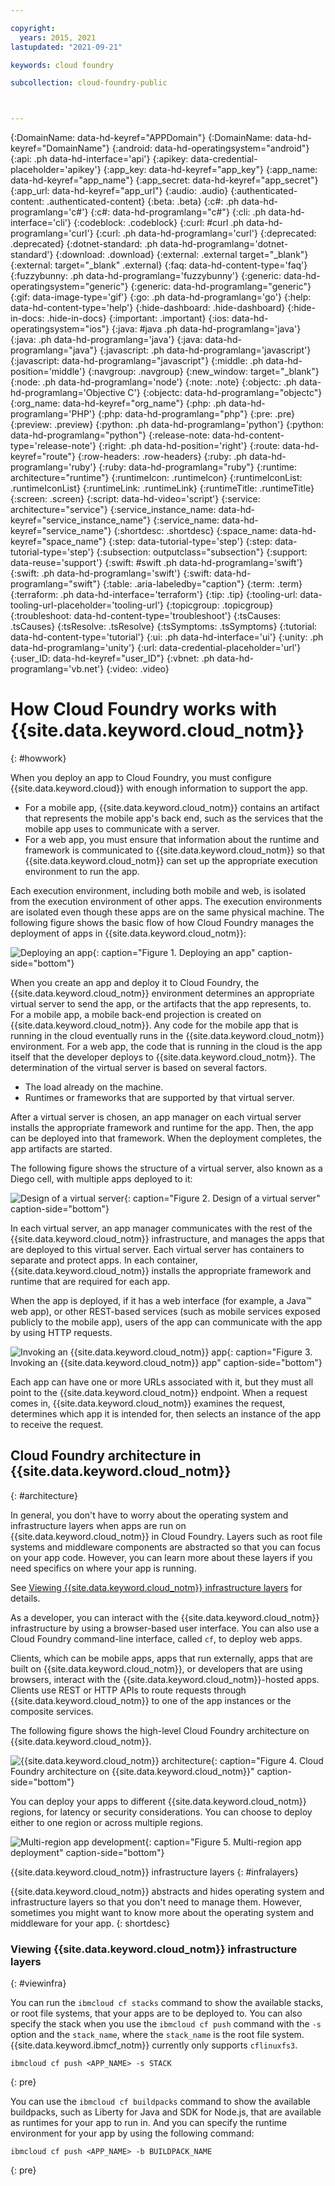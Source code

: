 ```yaml
---

copyright:
  years: 2015, 2021
lastupdated: "2021-09-21"

keywords: cloud foundry

subcollection: cloud-foundry-public



---
```



{:DomainName: data-hd-keyref="APPDomain"}
{:DomainName: data-hd-keyref="DomainName"}
{:android: data-hd-operatingsystem="android"}
{:api: .ph data-hd-interface='api'}
{:apikey: data-credential-placeholder='apikey'}
{:app_key: data-hd-keyref="app_key"}
{:app_name: data-hd-keyref="app_name"}
{:app_secret: data-hd-keyref="app_secret"}
{:app_url: data-hd-keyref="app_url"}
{:audio: .audio}
{:authenticated-content: .authenticated-content}
{:beta: .beta}
{:c#: .ph data-hd-programlang='c#'}
{:c#: data-hd-programlang="c#"}
{:cli: .ph data-hd-interface='cli'}
{:codeblock: .codeblock}
{:curl: #curl .ph data-hd-programlang='curl'}
{:curl: .ph data-hd-programlang='curl'}
{:deprecated: .deprecated}
{:dotnet-standard: .ph data-hd-programlang='dotnet-standard'}
{:download: .download}
{:external: .external target="_blank"}
{:external: target="_blank" .external}
{:faq: data-hd-content-type='faq'}
{:fuzzybunny: .ph data-hd-programlang='fuzzybunny'}
{:generic: data-hd-operatingsystem="generic"}
{:generic: data-hd-programlang="generic"}
{:gif: data-image-type='gif'}
{:go: .ph data-hd-programlang='go'}
{:help: data-hd-content-type='help'}
{:hide-dashboard: .hide-dashboard}
{:hide-in-docs: .hide-in-docs}
{:important: .important}
{:ios: data-hd-operatingsystem="ios"}
{:java: #java .ph data-hd-programlang='java'}
{:java: .ph data-hd-programlang='java'}
{:java: data-hd-programlang="java"}
{:javascript: .ph data-hd-programlang='javascript'}
{:javascript: data-hd-programlang="javascript"}
{:middle: .ph data-hd-position='middle'}
{:navgroup: .navgroup}
{:new_window: target="_blank"}
{:node: .ph data-hd-programlang='node'}
{:note: .note}
{:objectc: .ph data-hd-programlang='Objective C'}
{:objectc: data-hd-programlang="objectc"}
{:org_name: data-hd-keyref="org_name"}
{:php: .ph data-hd-programlang='PHP'}
{:php: data-hd-programlang="php"}
{:pre: .pre}
{:preview: .preview}
{:python: .ph data-hd-programlang='python'}
{:python: data-hd-programlang="python"}
{:release-note: data-hd-content-type='release-note'}
{:right: .ph data-hd-position='right'}
{:route: data-hd-keyref="route"}
{:row-headers: .row-headers}
{:ruby: .ph data-hd-programlang='ruby'}
{:ruby: data-hd-programlang="ruby"}
{:runtime: architecture="runtime"}
{:runtimeIcon: .runtimeIcon}
{:runtimeIconList: .runtimeIconList}
{:runtimeLink: .runtimeLink}
{:runtimeTitle: .runtimeTitle}
{:screen: .screen}
{:script: data-hd-video='script'}
{:service: architecture="service"}
{:service_instance_name: data-hd-keyref="service_instance_name"}
{:service_name: data-hd-keyref="service_name"}
{:shortdesc: .shortdesc}
{:space_name: data-hd-keyref="space_name"}
{:step: data-tutorial-type='step'}
{:step: data-tutorial-type='step'} 
{:subsection: outputclass="subsection"}
{:support: data-reuse='support'}
{:swift: #swift .ph data-hd-programlang='swift'}
{:swift: .ph data-hd-programlang='swift'}
{:swift: data-hd-programlang="swift"}
{:table: .aria-labeledby="caption"}
{:term: .term}
{:terraform: .ph data-hd-interface='terraform'}
{:tip: .tip}
{:tooling-url: data-tooling-url-placeholder='tooling-url'}
{:topicgroup: .topicgroup}
{:troubleshoot: data-hd-content-type='troubleshoot'}
{:tsCauses: .tsCauses}
{:tsResolve: .tsResolve}
{:tsSymptoms: .tsSymptoms}
{:tutorial: data-hd-content-type='tutorial'}
{:ui: .ph data-hd-interface='ui'}
{:unity: .ph data-hd-programlang='unity'}
{:url: data-credential-placeholder='url'}
{:user_ID: data-hd-keyref="user_ID"}
{:vbnet: .ph data-hd-programlang='vb.net'}
{:video: .video}

# How Cloud Foundry works with {{site.data.keyword.cloud_notm}}
{: #howwork}



When you deploy an app to Cloud Foundry, you must configure {{site.data.keyword.cloud}} with enough information to support the app.

* For a mobile app, {{site.data.keyword.cloud_notm}} contains an artifact that represents the mobile app's back end, such as the services that the mobile app uses to communicate with a server.
* For a web app, you must ensure that information about the runtime and framework is communicated to {{site.data.keyword.cloud_notm}} so that {{site.data.keyword.cloud_notm}} can set up the appropriate execution environment to run the app.

Each execution environment, including both mobile and web, is isolated from the execution environment of other apps. The execution environments are isolated even though these apps are on the same physical machine. The following figure shows the basic flow of how Cloud Foundry manages the deployment of apps in {{site.data.keyword.cloud_notm}}:

![Deploying an app](images/deploy.png "An app developer deploys an app with a runtime and framework to {{site.data.keyword.cloud_notm}} where it is deployed to one or more Diego cell."){: caption="Figure 1. Deploying an app" caption-side="bottom"}

When you create an app and deploy it to Cloud Foundry, the {{site.data.keyword.cloud_notm}} environment determines an appropriate virtual server to send the app, or the artifacts that the app represents, to. For a mobile app, a mobile back-end projection is created on {{site.data.keyword.cloud_notm}}. Any code for the mobile app that is running in the cloud eventually runs in the {{site.data.keyword.cloud_notm}} environment. For a web app, the code that is running in the cloud is the app itself that the developer deploys to {{site.data.keyword.cloud_notm}}. The determination of the virtual server is based on several factors.

* The load already on the machine.
* Runtimes or frameworks that are supported by that virtual server.

After a virtual server is chosen, an app manager on each virtual server installs the appropriate framework and runtime for the app. Then, the app can be deployed into that framework. When the deployment completes, the app artifacts are started.

The following figure shows the structure of a virtual server, also known as a Diego cell, with multiple apps deployed to it:

![Design of a virtual server](images/container-diego.png "A Diego cell contains one or more containers. A container contains a framework, which contains a runtime, which contains an app. "){: caption="Figure 2. Design of a virtual server" caption-side="bottom"}

In each virtual server, an app manager communicates with the rest of the {{site.data.keyword.cloud_notm}} infrastructure, and manages the apps that are deployed to this virtual server. Each virtual server has containers to separate and protect apps. In each container, {{site.data.keyword.cloud_notm}} installs the appropriate framework and runtime that are required for each app.

When the app is deployed, if it has a web interface (for example, a Java&trade; web app), or other REST-based services (such as mobile services exposed publicly to the mobile app), users of the app can communicate with the app by using HTTP requests.

![Invoking an {{site.data.keyword.cloud_notm}} app](images/execute.png "The user of an app access the app by using a URL which then communicates to the app that is running in the Diego cell."){: caption="Figure 3. Invoking an {{site.data.keyword.cloud_notm}} app" caption-side="bottom"}

Each app can have one or more URLs associated with it, but they must all point to the {{site.data.keyword.cloud_notm}} endpoint. When a request comes in, {{site.data.keyword.cloud_notm}} examines the request, determines which app it is intended for, then selects an instance of the app to receive the request.


## Cloud Foundry architecture in {{site.data.keyword.cloud_notm}}
{: #architecture}

In general, you don't have to worry about the operating system and infrastructure layers when apps are run on {{site.data.keyword.cloud_notm}} in Cloud Foundry. Layers such as root file systems and middleware components are abstracted so that you can focus on your app code. However, you can learn more about these layers if you need specifics on where your app is running.

See [Viewing {{site.data.keyword.cloud_notm}} infrastructure layers](/docs/cloud-foundry-public?topic=cloud-foundry-public-howwork#viewinfra) for details.

As a developer, you can interact with the {{site.data.keyword.cloud_notm}} infrastructure by using a browser-based user interface. You can also use a Cloud Foundry command-line interface, called `cf`, to deploy web apps. 

Clients, which can be mobile apps, apps that run externally, apps that are built on {{site.data.keyword.cloud_notm}}, or developers that are using browsers, interact with the {{site.data.keyword.cloud_notm}}-hosted apps. Clients use REST or HTTP APIs to route requests through {{site.data.keyword.cloud_notm}} to one of the app instances or the composite services.

The following figure shows the high-level Cloud Foundry architecture on {{site.data.keyword.cloud_notm}}. 

![{{site.data.keyword.cloud_notm}} architecture](images/arch.png "A mobile or web app client accesses an app by using a REST HTTP API.  The REST API communicates with the Diego cell that is running the app.  The app can use {site.data.keyword.cloud_notm}} services.  The app developer can use either a browser or command-line to deploy an app.  When deploying an app using a browser, the app developer uses the {site.data.keyword.cloud_notm}} console that uses a router to communicate with the VM running the Diego cell.  An app developer can also use a CLI that makes REST HTTP calls to the router to deploy apps to the Diego cell.  All these services run on on the provisioned infrastructure."){: caption="Figure 4. Cloud Foundry architecture on {{site.data.keyword.cloud_notm}}" caption-side="bottom"}

You can deploy your apps to different {{site.data.keyword.cloud_notm}} regions, for latency or security considerations. You can choose to deploy either to one region or across multiple regions.


![Multi-region app development](images/multi-region.png "A user can access an app that is deployed in one or more regions over the internet."){: caption="Figure 5. Multi-region app deployment" caption-side="bottom"}


{{site.data.keyword.cloud_notm}} infrastructure layers
{: #infralayers}


{{site.data.keyword.cloud_notm}} abstracts and hides operating system and infrastructure layers so that you don't need to manage them. However, sometimes you might want to know more about the operating system and middleware for your app.
{: shortdesc}

### Viewing {{site.data.keyword.cloud_notm}} infrastructure layers
{: #viewinfra}

You can run the `ibmcloud cf stacks` command to show the available stacks, or root file systems, that your apps are to be deployed to. You can also specify the stack when you use the `ibmcloud cf push` command with the `-s` option and the `stack_name`, where the `stack_name` is the root file system. {{site.data.keyword.ibmcf_notm}} currently only supports `cflinuxfs3`.

```
ibmcloud cf push <APP_NAME> -s STACK
```
{: pre}

You can use the `ibmcloud cf buildpacks` command to show the available buildpacks, such as Liberty for Java and SDK for Node.js, that are available as runtimes for your app to run in. And you can specify the runtime environment for your app by using the following command:

```
ibmcloud cf push <APP_NAME> -b BUILDPACK_NAME
```
{: pre}


